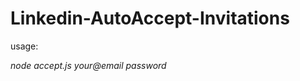 Linkedin-AutoAccept-Invitations
===============================

usage:

*node accept.js your@email password*
